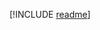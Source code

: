 <!-- Include the README.md file from the root of the repository -->

[!INCLUDE [readme](../README.md)]